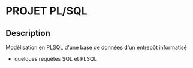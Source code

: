# PROJET PL/SQL


## Description
Modélisation en PLSQL d'une base de données d'un entrepôt informatisé
+ quelques requêtes SQL et PLSQL
